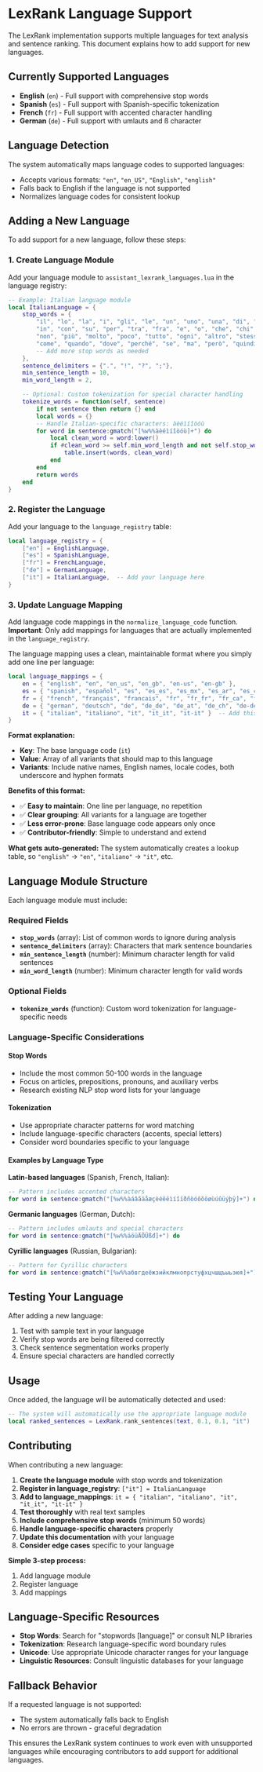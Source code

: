 # LexRank Language Support

The LexRank implementation supports multiple languages for text analysis and sentence ranking. This document explains how to add support for new languages.

## Currently Supported Languages

- **English** (`en`) - Full support with comprehensive stop words
- **Spanish** (`es`) - Full support with Spanish-specific tokenization
- **French** (`fr`) - Full support with accented character handling
- **German** (`de`) - Full support with umlauts and ß character

## Language Detection

The system automatically maps language codes to supported languages:

- Accepts various formats: `"en"`, `"en_US"`, `"English"`, `"english"`
- Falls back to English if the language is not supported
- Normalizes language codes for consistent lookup

## Adding a New Language

To add support for a new language, follow these steps:

### 1. Create Language Module

Add your language module to `assistant_lexrank_languages.lua` in the language registry:

```lua
-- Example: Italian language module
local ItalianLanguage = {
    stop_words = {
        "il", "lo", "la", "i", "gli", "le", "un", "uno", "una", "di", "a", "da",
        "in", "con", "su", "per", "tra", "fra", "e", "o", "che", "chi", "cui",
        "non", "più", "molto", "poco", "tutto", "ogni", "altro", "stesso",
        "come", "quando", "dove", "perché", "se", "ma", "però", "quindi"
        -- Add more stop words as needed
    },
    sentence_delimiters = {".", "!", "?", ";"},
    min_sentence_length = 10,
    min_word_length = 2,

    -- Optional: Custom tokenization for special character handling
    tokenize_words = function(self, sentence)
        if not sentence then return {} end
        local words = {}
        -- Handle Italian-specific characters: àèéìíîòóù
        for word in sentence:gmatch("[%w%%àèéìíîòóù]+") do
            local clean_word = word:lower()
            if #clean_word >= self.min_word_length and not self.stop_words_set[clean_word] then
                table.insert(words, clean_word)
            end
        end
        return words
    end
}
```

### 2. Register the Language

Add your language to the `language_registry` table:

```lua
local language_registry = {
    ["en"] = EnglishLanguage,
    ["es"] = SpanishLanguage,
    ["fr"] = FrenchLanguage,
    ["de"] = GermanLanguage,
    ["it"] = ItalianLanguage,  -- Add your language here
}
```

### 3. Update Language Mapping

Add language code mappings in the `normalize_language_code` function. **Important**: Only add mappings for languages that are actually implemented in the `language_registry`.

The language mapping uses a clean, maintainable format where you simply add one line per language:

```lua
local language_mappings = {
    en = { "english", "en", "en_us", "en_gb", "en-us", "en-gb" },
    es = { "spanish", "español", "es", "es_es", "es_mx", "es_ar", "es_co", "es-es", "es-mx" },
    fr = { "french", "français", "francais", "fr", "fr_fr", "fr_ca", "fr_be", "fr_ch", "fr-fr", "fr-ca" },
    de = { "german", "deutsch", "de", "de_de", "de_at", "de_ch", "de-de", "de-at" },
    it = { "italian", "italiano", "it", "it_it", "it-it" }  -- Add this line for Italian
}
```

**Format explanation:**
- **Key**: The base language code (`it`)
- **Value**: Array of all variants that should map to this language
- **Variants**: Include native names, English names, locale codes, both underscore and hyphen formats

**Benefits of this format:**
- ✅ **Easy to maintain**: One line per language, no repetition
- ✅ **Clear grouping**: All variants for a language are together
- ✅ **Less error-prone**: Base language code appears only once
- ✅ **Contributor-friendly**: Simple to understand and extend

**What gets auto-generated:**
The system automatically creates a lookup table, so `"english"` → `"en"`, `"italiano"` → `"it"`, etc.

## Language Module Structure

Each language module must include:

### Required Fields

- **`stop_words`** (array): List of common words to ignore during analysis
- **`sentence_delimiters`** (array): Characters that mark sentence boundaries
- **`min_sentence_length`** (number): Minimum character length for valid sentences
- **`min_word_length`** (number): Minimum character length for valid words

### Optional Fields

- **`tokenize_words`** (function): Custom word tokenization for language-specific needs

### Language-Specific Considerations

#### Stop Words
- Include the most common 50-100 words in the language
- Focus on articles, prepositions, pronouns, and auxiliary verbs
- Research existing NLP stop word lists for your language

#### Tokenization
- Use appropriate character patterns for word matching
- Include language-specific characters (accents, special letters)
- Consider word boundaries specific to your language

#### Examples by Language Type

**Latin-based languages** (Spanish, French, Italian):
```lua
-- Pattern includes accented characters
for word in sentence:gmatch("[%w%%àáâãäåæçèéêëìíîïðñòóôõöøùúûüýþÿ]+") do
```

**Germanic languages** (German, Dutch):
```lua
-- Pattern includes umlauts and special characters
for word in sentence:gmatch("[%w%%äöüÄÖÜßđ]+") do
```

**Cyrillic languages** (Russian, Bulgarian):
```lua
-- Pattern for Cyrillic characters
for word in sentence:gmatch("[%w%%абвгдеёжзийклмнопрстуфхцчшщъыьэюя]+") do
```

## Testing Your Language

After adding a new language:

1. Test with sample text in your language
2. Verify stop words are being filtered correctly
3. Check sentence segmentation works properly
4. Ensure special characters are handled correctly

## Usage

Once added, the language will be automatically detected and used:

```lua
-- The system will automatically use the appropriate language module
local ranked_sentences = LexRank.rank_sentences(text, 0.1, 0.1, "it")
```

## Contributing

When contributing a new language:

1. **Create the language module** with stop words and tokenization
2. **Register in language_registry**: `["it"] = ItalianLanguage`
3. **Add to language_mappings**: `it = { "italian", "italiano", "it", "it_it", "it-it" }`
4. **Test thoroughly** with real text samples
5. **Include comprehensive stop words** (minimum 50 words)
6. **Handle language-specific characters** properly
7. **Update this documentation** with your language
8. **Consider edge cases** specific to your language

**Simple 3-step process:**
1. Add language module
2. Register language
3. Add mappings

## Language-Specific Resources

- **Stop Words**: Search for "stopwords [language]" or consult NLP libraries
- **Tokenization**: Research language-specific word boundary rules
- **Unicode**: Use appropriate Unicode character ranges for your language
- **Linguistic Resources**: Consult linguistic databases for your language

## Fallback Behavior

If a requested language is not supported:
- The system automatically falls back to English
- No errors are thrown - graceful degradation

This ensures the LexRank system continues to work even with unsupported languages while encouraging contributors to add support for additional languages.
